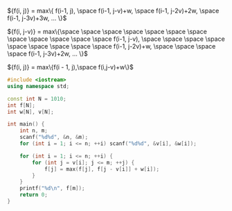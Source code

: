 ${f(i, j)} = max\{ f(i-1, j), \space f(i-1, j-v)+w, \space f(i-1, j-2v)+2w, \space f(i-1, j-3v)+3w, ... \}$

${f(i, j-v)} = max\{\space \space \space \space \space \space \space \space \space \space \space \space f(i-1, j-v), \space \space \space \space \space \space \space \space \space f(i-1, j-2v)+w, \space \space \space \space f(i-1, j-3v)+2w, ... \}$

${f(i, j)} = max\{f(i - 1, j),\space f(i,j-v)+w\}$



```C++
#include <iostream>
using namespace std;

const int N = 1010;
int f[N];
int w[N], v[N];

int main() {
    int n, m;
    scanf("%d%d", &n, &m);
    for (int i = 1; i <= n; ++i) scanf("%d%d", &v[i], &w[i]);

    for (int i = 1; i <= n; ++i) {
        for (int j = v[i]; j <= m; ++j) {
            f[j] = max(f[j], f[j - v[i]] + w[i]);
        }
    }
    printf("%d\n", f[m]);
    return 0;
}
```


